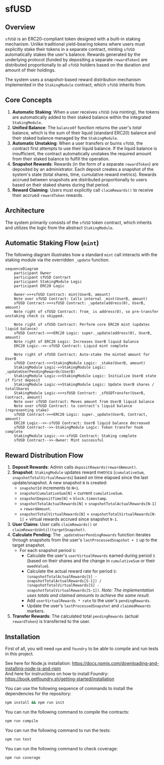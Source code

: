 # sfUSD

## Overview

`sfUSD` is an ERC20-compliant token designed with a built-in staking mechanism. Unlike traditional yield-bearing tokens where users must explicitly stake their tokens in a separate contract, minting `sfUSD` automatically stakes the user's balance. Rewards generated by the underlying protocol (funded by depositing a separate `rewardToken`) are distributed proportionally to all `sfUSD` holders based on the duration and amount of their holdings.

The system uses a snapshot-based reward distribution mechanism implemented in the `StakingModule` contract, which `sfUSD` inherits from.

## Core Concepts

1.  **Automatic Staking**: When a user receives `sfUSD` (via minting), the tokens are automatically added to their staked balance within the integrated `StakingModule`.
2.  **Unified Balance**: The `balanceOf` function returns the user's *total* balance, which is the sum of their liquid (standard ERC20) balance and their staked balance managed by the `StakingModule`.
3.  **Automatic Unstaking**: When a user transfers or burns `sfUSD`, the contract first attempts to use their liquid balance. If the liquid balance is insufficient, the contract automatically unstakes the required amount from their staked balance to fulfill the operation.
4.  **Snapshot Rewards**: Rewards (in the form of a separate `rewardToken`) are deposited by an administrator. Each deposit creates a snapshot of the system's state (total shares, time, cumulative reward metrics). Rewards accrued between snapshots are distributed proportionally to users based on their staked shares during that period.
5.  **Reward Claiming**: Users must explicitly call `claimRewards()` to receive their accrued `rewardToken` rewards.

## Architecture

The system primarily consists of the `sfUSD` token contract, which inherits and utilizes the logic from the abstract `StakingModule`.

## Automatic Staking Flow (`mint`)

The following diagram illustrates how a standard `mint` call interacts with the staking module via the overridden `_update` function.

```mermaid
sequenceDiagram
    participant Owner
    participant sfUSD Contract
    participant StakingModule Logic
    participant ERC20 Logic

    Owner->>+sfUSD Contract: mint(UserB, amount)
    Note over sfUSD Contract: Calls internal _mint(UserB, amount)
    sfUSD Contract->>+sfUSD Contract: _update(address(0), UserB, amount)
    Note right of sfUSD Contract: from_ is address(0), so pre-transfer unstaking check is skipped.
    
    Note right of sfUSD Contract: Perform core ERC20 mint (updates liquid balance)
    sfUSD Contract->>+ERC20 Logic: super._update(address(0), UserB, amount)
    Note right of ERC20 Logic: Increases UserB liquid balance
    ERC20 Logic-->>-sfUSD Contract: Liquid mint complete
    
    Note right of sfUSD Contract: Auto-stake the minted amount for UserB
    sfUSD Contract->>+StakingModule Logic: _stake(UserB, amount)
    StakingModule Logic->>StakingModule Logic: _updateUserPendingRewards(UserB)
    StakingModule Logic->>StakingModule Logic: Initialize UserB state if first deposit
    StakingModule Logic->>StakingModule Logic: Update UserB shares / totalShares
    StakingModule Logic->>+sfUSD Contract: _sfUSDTransfer(UserB, Contract, amount)
    Note over sfUSD Contract: Moves amount from UserB liquid balance
    Note over sfUSD Contract: to contract's liquid balance (representing stake)
    sfUSD Contract->>+ERC20 Logic: super._update(UserB, Contract, amount)
    ERC20 Logic-->>-sfUSD Contract: UserB liquid balance decreased
    sfUSD Contract-->>-StakingModule Logic: Token transfer hook complete
    StakingModule Logic-->>-sfUSD Contract: Staking complete
    sfUSD Contract-->>-Owner: Mint successful
```

## Reward Distribution Flow

1.  **Deposit Rewards**: Admin calls `depositRewards(rewardAmount)`.
2.  **Snapshot**: `StakingModule` updates reward metrics (`cumulativeSum`, `snapshotTotalVirtualRewards`) based on time elapsed since the last update/snapshot. A new snapshot `N` is created:
    *   `snapshotId` increments to `N+1`.
    *   `snapshotCumulativeSum[N]` = current `cumulativeSum`.
    *   `snapshotDepositTime[N]` = `block.timestamp`.
    *   `snapshotTotalActualRewards[N]` = `snapshotTotalActualRewards[N-1]` + `rewardAmount`.
    *   `snapshotTotalVirtualRewards[N]` = `snapshotTotalVirtualRewards[N-1]` + virtual rewards accrued since snapshot `N-1`.
3.  **User Claims**: User calls `claimRewards()` or `claimRewardsUntil(targetSnapshot)`.
4.  **Calculate Pending**: The `_updateUserPendingRewards` function iterates through snapshots from the user's `lastProcessedSnapshot + 1` up to the target snapshot.
    *   For each snapshot period `S`:
        *   Calculate the user's `userVirtualRewards` earned during period `S` (based on their shares and the change in `cumulativeSum` or their `owedValue`).
        *   Calculate the actual reward rate for period `S`: `(snapshotTotalActualRewards[S] - snapshotTotalActualRewards[S-1]) / (snapshotTotalVirtualRewards[S] - snapshotTotalVirtualRewards[S-1])`. *Note: The implementation uses totals and claimed amounts to achieve the same result.*
        *   Add `userVirtualRewards * rate` to the user's `pendingRewards`.
        *   Update the user's `lastProcessedSnapshot` and `claimedRewards` markers.
5.  **Transfer Rewards**: The calculated total `pendingRewards` (actual `rewardToken`) is transferred to the user.

## Installation

First of all, you will need `npm` and `foundry` to be able to compile and run tests in this project.

See here for Node.js installation: https://docs.npmjs.com/downloading-and-installing-node-js-and-npm  
And here for instructions on how to install Foundry: https://book.getfoundry.sh/getting-started/installation

You can use the following sequence of commands to install the dependencies for the repository:

```bash
npm install && npm run init
```

You can run the following command to compile the contracts:

```bash
npm run compile
```

You can run the following command to run the tests:

```bash 
npm run test
```

You can run the following command to check coverage:

```bash 
npm run coverage
```

